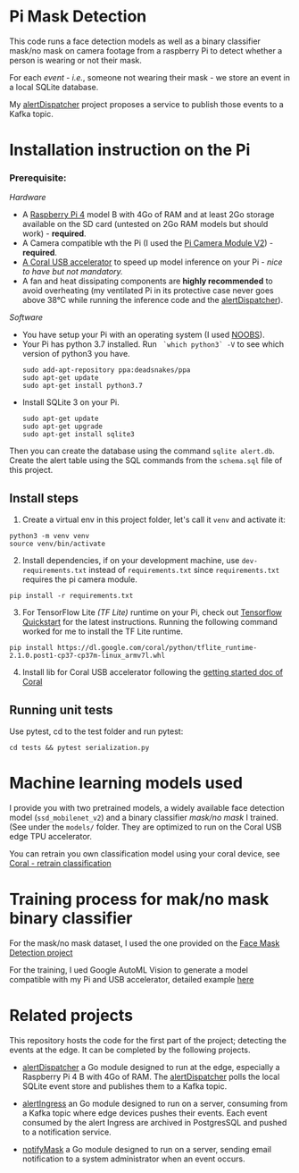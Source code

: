 # Pi Mask Detection

This code runs a face detection models as well as a binary classifier mask/no mask on camera
footage from a raspberry Pi to detect whether a person is wearing or not their mask.

For each _event_ - _i.e._, someone not wearing their mask - we store an event in a local SQLite database.

My [alertDispatcher](https://github.com/fpaupier/alertDispatcher) project proposes a service to publish those events to a Kafka topic.

# Installation instruction on the Pi
### Prerequisite: 
_Hardware_
 - A [Raspberry Pi 4](https://amzn.to/3iB5VYB) model B with 4Go of RAM and at least 2Go storage available on the SD card (untested on 2Go RAM models but should work) - **required**.
 - A Camera compatible wth the Pi (I used the [Pi Camera Module V2](https://amzn.to/2SxvIWX)) - **required**.
 - [A Coral USB accelerator](https://amzn.to/2F8wgzA) to speed up model inference on your Pi - _nice to have but not mandatory._
 - A fan and heat dissipating components are **highly recommended** to avoid overheating (my ventilated Pi in its protective case never goes above 38°C while running the inference code and the [alertDispatcher](https://github.com/fpaupier/alertDispatcher)). 
 
 _Software_
 - You have setup your Pi with an operating system (I used [NOOBS](https://www.raspberrypi.org/downloads/noobs/)).
 - Your Pi has python 3.7 installed. Run ``` `which python3` -V``` to see which version of python3 you have.
    ```shell script
    sudo add-apt-repository ppa:deadsnakes/ppa
    sudo apt-get update
    sudo apt-get install python3.7
    ```
  - Install SQLite 3 on your Pi.
    ````shell script
    sudo apt-get update
    sudo apt-get upgrade
    sudo apt-get install sqlite3
    ````
Then you can create the database using the command ``sqlite alert.db``. Create the alert table using the SQL commands from the `schema.sql` file of this project. 


## Install steps 

1. Create a virtual env in this project folder, let's call it `venv` and activate it:
````shell script
python3 -m venv venv
source venv/bin/activate
````

2. Install dependencies, if on your development machine, use `dev-requirements.txt` instead of `requirements.txt` since `requirements.txt` requires the pi camera module.
```shell script
pip install -r requirements.txt
```


3. For TensorFlow Lite _(TF Lite)_ runtime on your Pi, check out [Tensorflow Quickstart](https://www.tensorflow.org/lite/guide/python) for the latest instructions.
Running the following command worked for me to install the TF Lite runtime.  
```shell script
pip install https://dl.google.com/coral/python/tflite_runtime-2.1.0.post1-cp37-cp37m-linux_armv7l.whl
```

4. Install lib for Coral USB accelerator following the [getting started doc of Coral](https://coral.ai/docs/accelerator/get-started)

## Running unit tests

Use pytest, cd to the test folder and run pytest:
```shell script
cd tests && pytest serialization.py
``` 


# Machine learning models used
I provide you with two pretrained models, a widely available face detection model (`ssd_mobilenet_v2`) and a binary classifier _mask/no mask_ I trained. (See under the `models/` folder. They are optimized to run on the Coral USB edge TPU accelerator.
  
You can retrain you own classification model using your coral device, see [Coral - retrain classification](https://coral.ai/docs/edgetpu/retrain-classification/#requirements)

# Training process for mak/no mask binary classifier

For the mask/no mask dataset, I used the one provided on the [Face Mask Detection project](https://github.com/fpaupier/Face-Mask-Detection)

For the training, I ued Google AutoML Vision to generate a model compatible with my Pi and USB accelerator, detailed example [here](https://cloud.google.com/vision/automl/docs/edge-quickstart)

# Related projects

This repository hosts the code for the first part of the project; detecting the events at the edge.
It can be completed by the following projects.

- [alertDispatcher](https://github.com/fpaupier/alertDispatcher) a Go module designed to run at the edge, especially a Raspberry Pi 4 B with 4Go of RAM.
The [alertDispatcher](https://github.com/fpaupier/alertDispatcher) polls the local SQLite event store and publishes them to a Kafka topic. 
 
- [alertIngress](https://github.com/fpaupier/alertIngress) an Go module designed to run on a server, consuming from 
a Kafka topic where edge devices pushes their events. Each event consumed by the alert Ingress are archived in PostgresSQL and pushed 
to a notification service.

- [notifyMask](https://github.com/fpaupier/notifyMask) a Go module designed to run on a server, sending email notification to a
system administrator when an event occurs.   